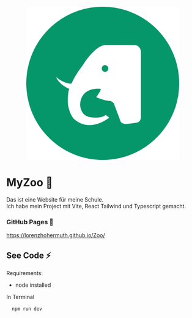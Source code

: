 <p align="center">
 <img src="https://raw.githubusercontent.com/LorenzHohermuth/Zoo/main/public/Icons/zoo_icon.svg" alt="Girl in a jacket" width="400">
<p/>


# MyZoo 🐊

Das ist eine Website für meine Schule. 
<br/>
Ich habe mein Project mit Vite, React Tailwind und Typescript gemacht.

### GitHub Pages 🐙

https://lorenzhohermuth.github.io/Zoo/

## See Code ⚡
Requirements:
 - node installed

In Terminal
```bash
  npm run dev
```

